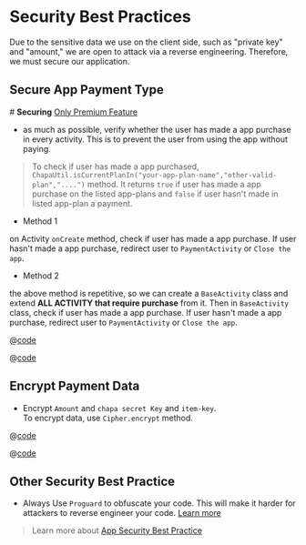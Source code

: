 
# Security Best Practices

Due to the sensitive data we use on the client side, such as "private key" and "amount," we are open to attack via a reverse engineering. Therefore, we must secure our application.

## Secure App Payment Type

\# **Securing** [Only Premium Feature](appPayment.html#only-premium-feature)

- as much as possible, verify whether the user has made a app purchase in every activity. This is to prevent the user from using the app without paying.

> To check if user has made a app purchased, ```ChapaUtil.isCurrentPlanIn("your-app-plan-name","other-valid-plan","....")``` method. It returns ```true``` if user has made a app purchase on the listed app-plans and ```false``` if user hasn't made in listed app-plan a payment.

- Method 1

on Activity ```onCreate``` method, check if user has made a app purchase. If user hasn't made a app purchase, redirect user to ```PaymentActivity``` or ```Close the app```.

- Method 2

the above method is repetitive, so we can create a ```BaseActivity``` class and extend **ALL ACTIVITY that require purchase** from it. Then in ```BaseActivity``` class, check if user has made a app purchase. If user hasn't made a app purchase, redirect user to ```PaymentActivity``` or ```Close the app```.

<CodeGroup>
<CodeGroupItem title="JAVA">

@[code](../code_snippet/java/baseActivity.java)

</CodeGroupItem>
<CodeGroupItem title="KOTLIN" active>

@[code](../code_snippet/kotlin/baseActivity.kt)

</CodeGroupItem>
</CodeGroup>

## Encrypt Payment Data

- Encrypt ```Amount``` and ```chapa secret Key``` and ```item-key```.\
To encrypt data, use ```Cipher.encrypt``` method.

<CodeGroup>
<CodeGroupItem title="JAVA">

@[code](../code_snippet/java/encryptData.java)

</CodeGroupItem>
<CodeGroupItem title="KOTLIN" active>

@[code](../code_snippet/kotlin/encryptData.kt)

</CodeGroupItem>
</CodeGroup>

## Other Security Best Practice

- Always Use ```Proguard``` to obfuscate your code. This will make it harder for attackers to reverse engineer your code. [Learn more](https://developer.android.com/studio/build/shrink-code)

> Learn more about [App Security Best Practice](https://developer.android.com/topic/security/best-practices)